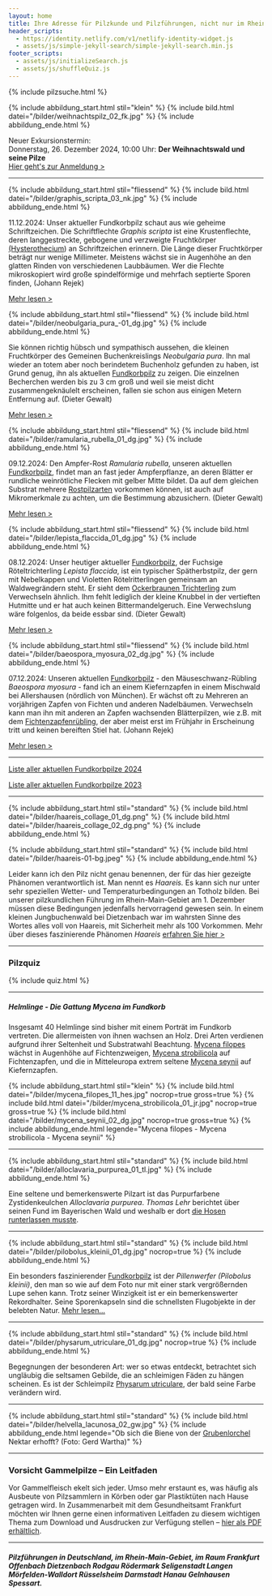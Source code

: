 ```yaml
---
layout: home
title: Ihre Adresse für Pilzkunde und Pilzführungen, nicht nur im Rhein-Main-Gebiet
header_scripts:
  - https://identity.netlify.com/v1/netlify-identity-widget.js
  - assets/js/simple-jekyll-search/simple-jekyll-search.min.js
footer_scripts:
  - assets/js/initializeSearch.js
  - assets/js/shuffleQuiz.js
---
```

 {% include pilzsuche.html %}

{% include abbildung_start.html stil="klein" %}
{% include bild.html datei="/bilder/weihnachtspilz_02_fk.jpg" %}
{% include abbildung_ende.html %}

Neuer Exkursionstermin:\
Donnerstag, 26. Dezember 2024, 10:00 Uhr: **Der Weihnachtswald und seine Pilze**\
[Hier geht's zur Anmeldung >](/termine)

- - -



{% include abbildung_start.html stil="fliessend" %}
{% include bild.html datei="/bilder/graphis_scripta_03_nk.jpg" %}
{% include abbildung_ende.html %}

11.12.2024: Unser aktueller Fundkorbpilz schaut aus wie geheime Schriftzeichen. Die Schriftflechte *Graphis scripta* ist eine Krustenflechte, deren langgestreckte, gebogene und verzweigte Fruchtkörper [(Hysterothecium](Glossar)) an Schriftzeichen erinnern. Die Länge dieser Fruchtkörper beträgt nur wenige Millimeter. Meistens wächst sie in Augenhöhe an den glatten Rinden von verschiedenen Laubbäumen. Wer die Flechte mikroskopiert wird große spindelförmige und mehrfach septierte Sporen finden, (Johann Rejek)

[Mehr lesen >](/pilze/graphis-scripta-schriftflechte) 

<div style="clear:  both"></div> 

{% include abbildung_start.html stil="fliessend" %}
{% include bild.html datei="/bilder/neobulgaria_pura_-01_dg.jpg" %}
{% include abbildung_ende.html %}

Sie können richtig hübsch und sympathisch aussehen, die kleinen Fruchtkörper des Gemeinen Buchenkreislings *Neobulgaria pura*. Ihn mal wieder an totem aber noch berindetem Buchenholz gefunden zu haben, ist Grund genug, ihn als aktuellen [Fundkorbpilz](AA "Glossar-") zu zeigen. Die einzelnen Becherchen werden bis zu 3 cm groß und weil sie meist dicht zusammengeknäulelt erscheinen, fallen sie schon aus einigen Metern Entfernung auf. (Dieter Gewalt)

[Mehr lesen >](/pilze/neobulgaria-pura-gemeiner-buchenkreisling) 

<div style="clear:  both"></div> 

{% include abbildung_start.html stil="fliessend" %}
{% include bild.html datei="/bilder/ramularia_rubella_01_dg.jpg" %}
{% include abbildung_ende.html %}

09.12.2024: Den Ampfer-Rost *Ramularia rubella*, unseren aktuellen [Fundkorbpilz](AA "Glossar-"), findet man an fast jeder Ampferpflanze, an deren Blätter er rundliche weinrötliche Flecken mit gelber Mitte bildet. Da auf dem gleichen Substrat mehrere [Rostpilzarten](/verwandt/rostpilze) vorkommen können, ist auch auf Mikromerkmale zu achten, um die Bestimmung abzusichern. (Dieter Gewalt)

[Mehr lesen >](/pilze/ramularia-rubella-ampfer-rost)

<div style="clear:  both"></div> 

{% include abbildung_start.html stil="fliessend" %}
{% include bild.html datei="/bilder/lepista_flaccida_01_dg.jpg" %}
{% include abbildung_ende.html %}

08.12.2024: Unser heutiger aktueller [Fundkorbpilz](AA "Glossar-"), der Fuchsige Röteltrichterling *Lepista flaccida*, ist ein typischer Spätherbstpilz, der gern mit Nebelkappen und Violetten Rötelritterlingen gemeinsam an Waldwegrändern steht. Er sieht dem [Ockerbraunen Trichterling](/pilze/clitocybe-gibba-ockerbrauner-trichterling) zum Verwechseln ähnlich. Ihm fehlt lediglich der kleine Knubbel in der vertieften Hutmitte und er hat auch keinen Bittermandelgeruch. Eine Verwechslung wäre folgenlos, da beide essbar sind. (Dieter Gewalt)

[Mehr lesen >](/pilze/lepista-flaccida-fuchsiger-röteltrichterling)

<div style="clear:  both"></div> 

{% include abbildung_start.html stil="fliessend" %}
{% include bild.html datei="/bilder/baeospora_myosura_02_dg.jpg" %}
{% include abbildung_ende.html %}

07.12.2024: Unseren aktuellen [Fundkorbpilz](AA "Glossar-") - den Mäuseschwanz-Rübling *Baeospora myosura* - fand ich an einem Kiefernzapfen in einem Mischwald bei Allershausen (nördlich von München). Er wächst oft zu Mehreren an vorjährigen Zapfen von Fichten und anderen Nadelbäumen. Verwechseln kann man ihn mit anderen an Zapfen wachsenden Blätterpilzen, wie z.B. mit dem [Fichtenzapfenrübling](/pilze/strobilurus-esculentus-fichtenzapfenrübling), der aber meist erst im Frühjahr in Erscheinung tritt und keinen bereiften Stiel hat. (Johann Rejek)

[Mehr lesen >](/pilze/baeospora-myosura-mäuseschwanz-rübling)

<div style="clear:  both"></div>

- - -

[Liste aller aktuellen Fundkorbpilze 2024](/artikel/liste-aller-aktuellen-fundkorbpilze-2024.html)

[Liste aller aktuellen Fundkorbpilze 2023](/artikel/liste-aller-aktuellen-fundkorbpilze-2023.html)

- - -

{% include abbildung_start.html stil="standard" %}
{% include bild.html datei="/bilder/haareis_collage_01_dg.png" %}
{% include bild.html datei="/bilder/haareis_collage_02_dg.png" %}
{% include abbildung_ende.html %}

{% include abbildung_start.html stil="standard" %}
{% include bild.html datei="/bilder/haareis-01-bg.jpeg" %}
{% include abbildung_ende.html %}

Leider kann ich den Pilz nicht genau benennen, der für das hier gezeigte Phänomen verantwortlich ist. Man nennt es *Haareis.* Es kann sich nur unter sehr speziellen Wetter- und Temperaturbedingungen an Totholz bilden. Bei unserer pilzkundlichen Führung im Rhein-Main-Gebiet am 1. Dezember müssen diese Bedingungen jedenfalls hervorragend gewesen sein. In einem kleinen Jungbuchenwald bei Dietzenbach war im wahrsten Sinne des Wortes alles voll von Haareis, mit Sicherheit mehr als 100 Vorkommen. Mehr über dieses faszinierende Phänomen *Haareis* [erfahren Sie hier >](/artikel/haareis) 

- - -

### Pilzquiz

{% include quiz.html %}

- - -

##### Helmlinge - Die Gattung *Mycena* im Fundkorb

Insgesamt 40 Helmlinge sind bisher mit einem Porträt im Fundkorb vertreten. Die allermeisten von ihnen wachsen an Holz. Drei Arten verdienen aufgrund ihrer Seltenheit und Substratwahl Beachtung. [Mycena filopes](/pilze/mycena-filopes-zerbrechlicher-fadenhelmling) wächst in Augenhöhe auf Fichtenzweigen, [Mycena strobilicola](/pilze/mycena-strobilicola-fichtenzapfenhelmling) auf Fichtenzapfen, und die in Mitteleuropa extrem seltene [Mycena seynii](/pilze/mycena-seynii-mediterraner-kiefernzapfenhelmling) auf Kiefernzapfen.

{% include abbildung_start.html stil="klein" %}
{% include bild.html datei="/bilder/mycena_filopes_11_hes.jpg" nocrop=true gross=true %}
{% include bild.html datei="/bilder/mycena_strobilicola_01_jr.jpg" nocrop=true gross=true %}
{% include bild.html datei="/bilder/mycena_seynii_02_dg.jpg" nocrop=true gross=true %}
{% include abbildung_ende.html legende="Mycena filopes - Mycena strobilicola - Mycena seynii" %}

- - -

{% include abbildung_start.html stil="standard" %}
{% include bild.html datei="/bilder/alloclavaria_purpurea_01_tl.jpg" %}
{% include abbildung_ende.html %}

Eine seltene und bemerkenswerte Pilzart ist das Purpurfarbene Zystidenkeulchen *Alloclavaria purpurea*. *Thomas Lehr* berichtet über seinen Fund im Bayerischen Wald und weshalb er dort [die Hosen runterlassen musste](/pilze/alloclavaria-purpurea-purpurfarbenes-zystidenkeulchen).

- - -

{% include abbildung_start.html stil="standard" %}
{% include bild.html datei="/bilder/pilobolus_kleinii_01_dg.jpg" nocrop=true %}
{% include abbildung_ende.html %}

Ein besonders faszinierender [Fundkorbpilz](AA "Glossar-") ist der *Pillenwerfer (Pilobolus kleinii)*, den man so wie auf dem Foto nur mit einer stark vergrößernden Lupe sehen kann. Trotz seiner Winzigkeit ist er ein bemerkenswerter Rekordhalter. Seine Sporenkapseln sind die schnellsten Flugobjekte in der belebten Natur. [Mehr lesen...](/pilze/pilobolus-kleinii-pillenwerfer)

- - -

{% include abbildung_start.html stil="standard" %}
{% include bild.html datei="/bilder/physarum_utriculare_01_dg.jpg" nocrop=true %}
{% include abbildung_ende.html %}

Begegnungen der besonderen Art: wer so etwas entdeckt, betrachtet sich ungläubig die seltsamen Gebilde, die an schleimigen Fäden zu hängen scheinen. Es ist der Schleimpilz [Physarum utriculare](/pilze/physarum-utriculare-fadenfruchtschleimpilz), der bald seine Farbe verändern wird.

- - -

{% include abbildung_start.html stil="standard" %}
{% include bild.html datei="/bilder/helvella_lacunosa_02_gw.jpg" %}
{% include abbildung_ende.html legende="Ob sich die Biene von der <a href='/pilze/helvella-lacunosa-grubenlorchel'>Grubenlorchel</a> Nektar erhofft?  (Foto: Gerd Wartha)" %}

- - -

### Vorsicht Gammelpilze – Ein Leitfaden

Vor Gammelfleisch ekelt sich jeder. Umso mehr erstaunt es, was häufig als Ausbeute von Pilzsammlern in Körben oder gar Plastiktüten nach Hause getragen wird. In Zusammenarbeit mit dem Gesundheitsamt Frankfurt möchten wir Ihnen gerne einen informativen Leitfaden zu diesem wichtigen Thema zum Download und Ausdrucken zur Verfügung stellen – [hier als PDF erhältlich](/assets/docs/Fundkorb.de-Gammelpilze.pdf).

- - -

##### Pilzführungen in Deutschland, im Rhein-Main-Gebiet, im Raum Frankfurt Offenbach Dietzenbach Rodgau Rödermark Seligenstadt Langen Mörfelden-Walldort Rüsselsheim Darmstadt Hanau Gelnhausen Spessart.